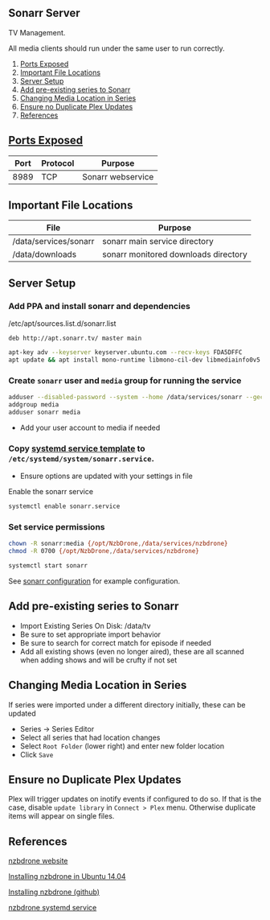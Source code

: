 Sonarr Server
-------------
TV Management.

All media clients should run under the same user to run correctly.

1. [Ports Exposed](#ports-exposed)
1. [Important File Locations](#important-file-locations)
1. [Server Setup](#server-setup)
1. [Add pre-existing series to Sonarr](#add-pre-existing-series-to-sonarr)
1. [Changing Media Location in Series](#changing-media-location-in-series)
1. [Ensure no Duplicate Plex Updates](#ensure-no-duplicate-plex-updates)
1. [References](#references)

[Ports Exposed][1]
------------------

| Port | Protocol | Purpose           |
|------|----------|-------------------|
| 8989 | TCP      | Sonarr webservice |

Important File Locations
------------------------

| File                  | Purpose                              |
|-----------------------|--------------------------------------|
| /data/services/sonarr | sonarr main service directory        |
| /data/downloads       | sonarr monitored downloads directory |

Server Setup
------------

### Add PPA and install sonarr and dependencies

/etc/apt/sources.list.d/sonarr.list
```
deb http://apt.sonarr.tv/ master main
```

```bash
apt-key adv --keyserver keyserver.ubuntu.com --recv-keys FDA5DFFC
apt update && apt install mono-runtime libmono-cil-dev libmediainfo0v5 nzbdrone
```

### Create `sonarr` user and `media` group for running the service
```bash
adduser --disabled-password --system --home /data/services/sonarr --gecos "sonarr" --group sonarr
addgroup media
adduser sonarr media
```
 * Add your user account to media if needed

### Copy [systemd service template](sonarr.service) to `/etc/systemd/system/sonarr.service`.
 * Ensure options are updated with your settings in file

Enable the sonarr service
```bash
systemctl enable sonarr.service
```

### Set service permissions

```bash
chown -R sonarr:media {/opt/NzbDrone,/data/services/nzbdrone}
chmod -R 0700 {/opt/NzbDrone,/data/services/nzbdrone}
```

```bash
systemctl start sonarr
```

See [sonarr configuration](sonarr.config.md) for example configuration.

Add pre-existing series to Sonarr
---------------------------------
 * Import Existing Series On Disk: /data/tv
 * Be sure to set appropriate import behavior
 * Be sure to search for correct match for episode if needed
 * Add all existing shows (even no longer aired), these are all scanned when
   adding shows and will be crufty if not set

Changing Media Location in Series
---------------------------------
If series were imported under a different directory initially, these can be
updated

 * Series -> Series Editor
 * Select all series that had location changes
 * Select `Root Folder` (lower right) and enter new folder location
 * Click `Save`

Ensure no Duplicate Plex Updates
--------------------------------
Plex will trigger updates on inotify events if configured to do so. If that is
the case, disable `update library` in `Connect > Plex` menu. Otherwise
duplicate items will appear on single files.

References
----------
[nzbdrone website][1]

[Installing nzbdrone in Ubuntu 14.04][2]

[Installing nzbdrone (github)][3]

[nzbdrone systemd service][4]

[1]: https://sonarr.tv/
[2]: http://dominicm.com/install-nzbdrone-sonarr-on-ubuntu-14-04/
[3]: https://github.com/Sonarr/Sonarr/wiki/Installation
[4]: https://github.com/Sonarr/Sonarr/wiki/Autostart-on-Linux